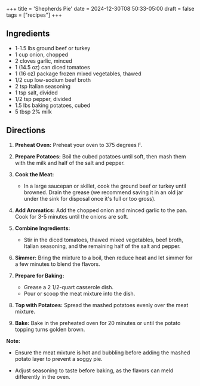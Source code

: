 +++
title = 'Shepherds Pie'
date = 2024-12-30T08:50:33-05:00
draft = false
tags = ["recipes"]
+++

## Ingredients

- 1-1.5 lbs ground beef or turkey
- 1 cup onion, chopped
- 2 cloves garlic, minced
- 1 (14.5 oz) can diced tomatoes
- 1 (16 oz) package frozen mixed vegetables, thawed
- 1/2 cup low-sodium beef broth
- 2 tsp Italian seasoning
- 1 tsp salt, divided
- 1/2 tsp pepper, divided
- 1.5 lbs baking potatoes, cubed
- 5 tbsp 2% milk

## Directions

1. **Preheat Oven:** Preheat your oven to 375 degrees F.

2. **Prepare Potatoes:** Boil the cubed potatoes until soft, then mash them with the milk and half of the salt and pepper.

3. **Cook the Meat:**
   - In a large saucepan or skillet, cook the ground beef or turkey until browned. Drain the grease (we recommend saving it in an old jar under the sink for disposal once it's full or too gross).

4. **Add Aromatics:** Add the chopped onion and minced garlic to the pan. Cook for 3-5 minutes until the onions are soft.

5. **Combine Ingredients:**
   - Stir in the diced tomatoes, thawed mixed vegetables, beef broth, Italian seasoning, and the remaining half of the salt and pepper.

6. **Simmer:** Bring the mixture to a boil, then reduce heat and let simmer for a few minutes to blend the flavors.

7. **Prepare for Baking:**
   - Grease a 2 1/2-quart casserole dish.
   - Pour or scoop the meat mixture into the dish.

8. **Top with Potatoes:** Spread the mashed potatoes evenly over the meat mixture.

9. **Bake:** Bake in the preheated oven for 20 minutes or until the potato topping turns golden brown.

**Note:** 
- Ensure the meat mixture is hot and bubbling before adding the mashed potato layer to prevent a soggy pie.

- Adjust seasoning to taste before baking, as the flavors can meld differently in the oven.
